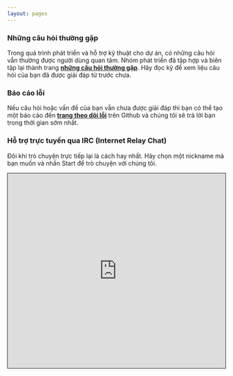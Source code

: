 ```yaml
---
layout: pages
---
```


### Những câu hỏi thường gặp

Trong quá trình phát triển và hỗ trợ kỹ thuật cho dự án, có những câu hỏi
vẫn thường được người dùng quan tâm. Nhóm phát triển đã tập hợp và biên tập lại
thành trang **[những câu hỏi thường gặp](/faq/)**. Hãy đọc kỹ để xem liệu
câu hỏi của bạn đã được giải đáp từ trước chưa.

### Báo cáo lỗi

Nếu câu hỏi hoặc vấn đề của bạn vẫn chưa được giải đáp thì bạn có thể
tạo một báo cáo đến **[trang theo dõi lỗi](https://github.com/gokien/issue-tracker/)**
trên Github và chúng tôi sẽ trả lời bạn trong thời gian sớm nhất.

### Hỗ trợ trực tuyến qua IRC (Internet Relay Chat)

Đôi khi trò chuyện trực tiếp lại là cách hay nhất. Hãy chọn
một nickname mà bạn muốn và nhấn Start để trò chuyện với chúng tôi.

<iframe src="https://kiwiirc.com/client/irc.freenode.net/?&theme=basic#gokien" style="border:1px solid; width:100%; height:450px;"></iframe>
